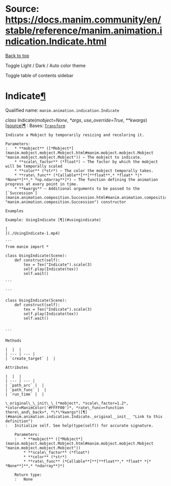 # Source: https://docs.manim.community/en/stable/reference/manim.animation.indication.Indicate.html

[Back to top](#)

Toggle Light / Dark / Auto color theme

Toggle table of contents sidebar

Indicate[¶](#indicate "Link to this heading")
=============================================

Qualified name: `manim.animation.indication.Indicate`

*class* Indicate(*mobject=None*, *\*args*, *use\_override=True*, *\*\*kwargs*)[[source]](../_modules/manim/animation/indication.html#Indicate)[¶](#manim.animation.indication.Indicate "Link to this definition")
:   Bases: [`Transform`](manim.animation.transform.Transform.html#manim.animation.transform.Transform "manim.animation.transform.Transform")

    Indicate a Mobject by temporarily resizing and recoloring it.

    Parameters:
    :   * **mobject** ([*Mobject*](manim.mobject.mobject.Mobject.html#manim.mobject.mobject.Mobject "manim.mobject.mobject.Mobject")) – The mobject to indicate.
        * **scale\_factor** (*float*) – The factor by which the mobject will be temporally scaled
        * **color** (*str*) – The color the mobject temporally takes.
        * **rate\_func** (*Callable**[**[**float**,* *float* *|* *None**]**,* *np.ndarray**]*) – The function defining the animation progress at every point in time.
        * **kwargs** – Additional arguments to be passed to the [`Succession`](manim.animation.composition.Succession.html#manim.animation.composition.Succession "manim.animation.composition.Succession") constructor

    Examples

    Example: UsingIndicate [¶](#usingindicate)

    [
    ](./UsingIndicate-1.mp4)

    ```
    from manim import *

    class UsingIndicate(Scene):
        def construct(self):
            tex = Tex("Indicate").scale(3)
            self.play(Indicate(tex))
            self.wait()

    ```

    ```

    class UsingIndicate(Scene):
        def construct(self):
            tex = Tex("Indicate").scale(3)
            self.play(Indicate(tex))
            self.wait()


    ```

    Methods

    |  |  |
    | --- | --- |
    | `create_target` |  |

    Attributes

    |  |  |
    | --- | --- |
    | `path_arc` |  |
    | `path_func` |  |
    | `run_time` |  |

    \_original\_\_init\_\_(*mobject*, *scale\_factor=1.2*, *color=ManimColor('#FFFF00')*, *rate\_func=<function there\_and\_back>*, *\*\*kwargs*)[¶](#manim.animation.indication.Indicate._original__init__ "Link to this definition")
    :   Initialize self. See help(type(self)) for accurate signature.

        Parameters:
        :   * **mobject** ([*Mobject*](manim.mobject.mobject.Mobject.html#manim.mobject.mobject.Mobject "manim.mobject.mobject.Mobject"))
            * **scale\_factor** (*float*)
            * **color** (*str*)
            * **rate\_func** (*Callable**[**[**float**,* *float* *|* *None**]**,* *ndarray**]*)

        Return type:
        :   None